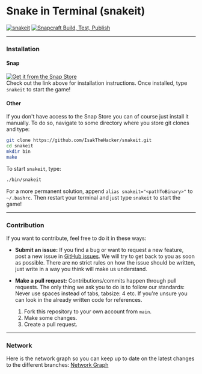 # Snake in Terminal (snakeit)
[![snakeit](https://snapcraft.io/snakeit/badge.svg)](https://snapcraft.io/snakeit)
[![Snapcraft Build, Test, Publish](https://github.com/IsakTheHacker/snakeit/actions/workflows/snapcraft_build_test_publish.yml/badge.svg?branch=main)](https://github.com/IsakTheHacker/snakeit/actions/workflows/snapcraft_build_test_publish.yml)

***

### Installation

#### Snap
[![Get it from the Snap Store](https://snapcraft.io/static/images/badges/en/snap-store-black.svg)](https://snapcraft.io/snakeit)
<br>
Check out the link above for installation instructions. Once installed, type `snakeit` to start the game!

#### Other
If you don't have access to the Snap Store you can of course just install it manually. To do so, navigate to some directory where you store git clones and type:
```bash
git clone https://github.com/IsakTheHacker/snakeit.git
cd snakeit
mkdir bin
make

```
To start `snakeit`, type:
```bash
./bin/snakeit
```

For a more permanent solution, append `alias snakeit="<pathToBinary>"` to `~/.bashrc`. Then restart your terminal and just type `snakeit` to start the game!

***

### Contribution
If you want to contribute, feel free to do it in these ways:
- **Submit an issue:** If you find a bug or want to request a new feature, post a new issue in [GitHub issues](https://github.com/IsakTheHacker/snakeit/issues). We will try to get back to you as soon as possible. There are no strict rules on how the issue should be written, just write in a way you think will make us understand.
- **Make a pull request:** Contributions/commits happen through pull requests. The only thing we ask you to do is to follow our standards: Never use spaces instead of tabs, tabsize: 4 etc. If you're unsure you can look in the already written code for references.

  1. Fork this repository to your own account from `main`.
  2. Make some changes.
  3. Create a pull request.

***

### Network
Here is the network graph so you can keep up to date on the latest changes to the different branches:
[Network Graph](https://github.com/IsakTheHacker/snakeit/network)
